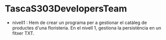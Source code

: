 # TascaS303DevelopersTeam
- nivell1 : Hem de crear un programa per a gestionar el catàleg de productes d'una floristeria. En el nivell 1, gestiona la persistència en un fitxer TXT.
